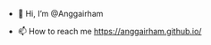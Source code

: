 - 👋 Hi, I’m @Anggairham
<!---
- 👀 I’m interested in problem, and how to solve a problem.
- 🌱 I’m currently learning something.
- 💞️ I’m looking to collaborate on Vue, Web Development, Ionic, Android Development.
--->

- 📫 How to reach me https://anggairham.github.io/

<!---
Anggairham/Anggairham is a ✨ special ✨ repository because its `README.md` (this file) appears on your GitHub profile.
You can click the Preview link to take a look at your changes.
--->

